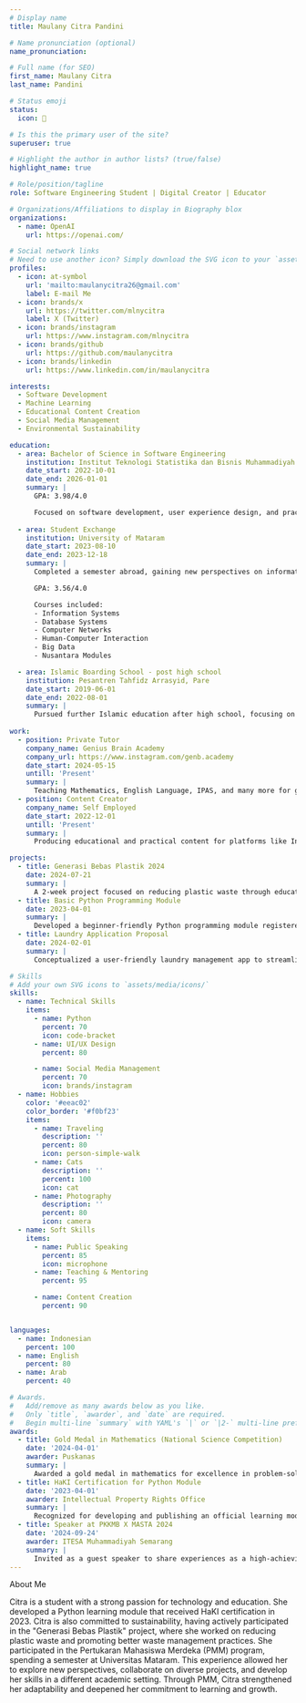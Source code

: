 ```yaml
---
# Display name
title: Maulany Citra Pandini

# Name pronunciation (optional)
name_pronunciation: 

# Full name (for SEO)
first_name: Maulany Citra
last_name: Pandini

# Status emoji
status:
  icon: 🎀

# Is this the primary user of the site?
superuser: true

# Highlight the author in author lists? (true/false)
highlight_name: true

# Role/position/tagline
role: Software Engineering Student | Digital Creator | Educator

# Organizations/Affiliations to display in Biography blox
organizations:
  - name: OpenAI
    url: https://openai.com/

# Social network links
# Need to use another icon? Simply download the SVG icon to your `assets/media/icons/` folder.
profiles:
  - icon: at-symbol
    url: 'mailto:maulanycitra26@gmail.com'
    label: E-mail Me
  - icon: brands/x
    url: https://twitter.com/mlnycitra
    label: X (Twitter)
  - icon: brands/instagram
    url: https://www.instagram.com/mlnycitra
  - icon: brands/github
    url: https://github.com/maulanycitra
  - icon: brands/linkedin
    url: https://www.linkedin.com/in/maulanycitra

interests:
  - Software Development
  - Machine Learning
  - Educational Content Creation
  - Social Media Management
  - Environmental Sustainability

education:
  - area: Bachelor of Science in Software Engineering
    institution: Institut Teknologi Statistika dan Bisnis Muhammadiyah Semarang
    date_start: 2022-10-01
    date_end: 2026-01-01
    summary: |
      GPA: 3.98/4.0

      Focused on software development, user experience design, and practical applications of technology in education. Published "Basic Python Programming Module", officially certified under HaKI in 2023.
  
  - area: Student Exchange
    institution: University of Mataram
    date_start: 2023-08-10
    date_end: 2023-12-18
    summary: |
      Completed a semester abroad, gaining new perspectives on information systems, technology, and cross-cultural collaboration.

      GPA: 3.56/4.0

      Courses included:
      - Information Systems
      - Database Systems
      - Computer Networks
      - Human-Computer Interaction
      - Big Data
      - Nusantara Modules

  - area: Islamic Boarding School - post high school
    institution: Pesantren Tahfidz Arrasyid, Pare
    date_start: 2019-06-01
    date_end: 2022-08-01
    summary: |
      Pursued further Islamic education after high school, focusing on Tahfidz (memorization of the Quran), Tahsin (improvement of Quranic recitation), and Tajwid (proper pronunciation of Quranic words). Gained spiritual insights, leadership insights, and ethical insights in a community-oriented Islamic environment.
  
work:
  - position: Private Tutor
    company_name: Genius Brain Academy
    company_url: https://www.instagram.com/genb.academy
    date_start: 2024-05-15
    untill: 'Present'
    summary: |
      Teaching Mathematics, English Language, IPAS, and many more for grades 1-6 using the Kurikulum Merdeka,with a focus on making learning interactive and fun.
  - position: Content Creator
    company_name: Self Employed
    date_start: 2022-12-01
    untill: 'Present'
    summary: |
      Producing educational and practical content for platforms like Instagram including tips on learning and sustainability.

projects:
  - title: Generasi Bebas Plastik 2024
    date: 2024-07-21
    summary: |
      A 2-week project focused on reducing plastic waste through education, community action, and sustainable practices.
  - title: Basic Python Programming Module
    date: 2023-04-01
    summary: |
      Developed a beginner-friendly Python programming module registered under HaKI to support foundational coding education.
  - title: Laundry Application Proposal
    date: 2024-02-01
    summary: |
      Conceptualized a user-friendly laundry management app to streamline operations and improve user experience.

# Skills
# Add your own SVG icons to `assets/media/icons/`
skills:
  - name: Technical Skills
    items:
      - name: Python
        percent: 70
        icon: code-bracket
      - name: UI/UX Design
        percent: 80

      - name: Social Media Management
        percent: 70
        icon: brands/instagram
  - name: Hobbies
    color: '#eeac02'
    color_border: '#f0bf23'
    items:
      - name: Traveling
        description: ''
        percent: 80
        icon: person-simple-walk
      - name: Cats
        description: ''
        percent: 100
        icon: cat
      - name: Photography
        description: ''
        percent: 80
        icon: camera
  - name: Soft Skills
    items:
      - name: Public Speaking
        percent: 85
        icon: microphone
      - name: Teaching & Mentoring
        percent: 95

      - name: Content Creation
        percent: 90


languages:
  - name: Indonesian
    percent: 100
  - name: English
    percent: 80
  - name: Arab
    percent: 40

# Awards.
#   Add/remove as many awards below as you like.
#   Only `title`, `awarder`, and `date` are required.
#   Begin multi-line `summary` with YAML's `|` or `|2-` multi-line prefix and indent 2 spaces below.
awards:
  - title: Gold Medal in Mathematics (National Science Competition)
    date: '2024-04-01'
    awarder: Puskanas
    summary: |
      Awarded a gold medal in mathematics for excellence in problem-solving and performance in the competition.
  - title: HaKI Certification for Python Module
    date: '2023-04-01'
    awarder: Intellectual Property Rights Office
    summary: |
      Recognized for developing and publishing an official learning module for basic Python programming.
  - title: Speaker at PKKMB X MASTA 2024
    date: '2024-09-24'
    awarder: ITESA Muhammadiyah Semarang
    summary: |
      Invited as a guest speaker to share experiences as a high-achieving student and promote impactful projects.
---
```


About Me

Citra is a student with a strong passion for technology and education. She developed a Python learning module that received HaKI certification in 2023. Citra is also committed to sustainability, having actively participated in the "Generasi Bebas Plastik" project, where she worked on reducing plastic waste and promoting better waste management practices.
She participated in the Pertukaran Mahasiswa Merdeka (PMM) program, spending a semester at Universitas Mataram. This experience allowed her to explore new perspectives, collaborate on diverse projects, and develop her skills in a different academic setting. Through PMM, Citra strengthened her adaptability and deepened her commitment to learning and growth.
